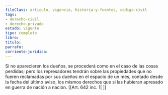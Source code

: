```yaml
---
fileClass: articulo, vigencia, historia-y-fuentes, codigo-civil
tags:
- derecho-civil
- derecho-privado
estado: vigente
tipo: completo
libro:
titulo:
parrafo:
corriente-juridica:
---
```

Si no aparecieren los dueños, se procederá como en el caso de las cosas perdidas; pero los represadores tendrán sobre las propiedades que no fueren reclamadas por sus dueños en el espacio de un mes, contado desde la fecha del último aviso, los mismos derechos que si las hubieran apresado en guerra de nación a nación. [[Art. 642 inc. 1| ]]